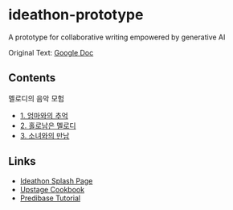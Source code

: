 # ideathon-prototype
A prototype for collaborative writing empowered by generative AI

Original Text: [Google Doc](https://docs.google.com/document/d/130XP48Y4AiVYWsQhvkzAtK_C-lfaG_dNFxos8sapSso/edit?usp=sharing)


## Contents
멜로디의 음악 모험
- [1. 엄마와의 추억](story/1_memories.md)
- [2. 홀로남은 멜로디](story/2_alone.md)
- [3. 소녀와의 만남](story/3_a_girl.md)


## Links
- [Ideathon Splash Page](https://slashpage.com/the5thideathon/7vgjr4m15rg51mdwpy86)
- [Upstage Cookbook](https://github.com/upstageai/cookbook)
- [Predibase Tutorial](https://docs.predibase.com/user-guide/getting-started/end-to-end)